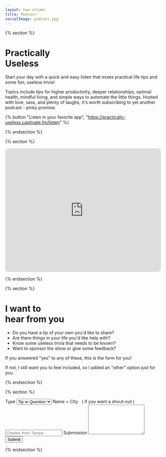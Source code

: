 ```yaml
---
layout: two-column
title: Podcast
socialImage: podcast.jpg
---
```


{% section %}

# Practically <br> Useless

Start your day with a quick and easy listen that mixes practical life tips and some fun, useless trivia!

Topics include tips for higher productivity, deeper relationships, optimal health, mindful living, and simple ways to automate the little things. Hosted with love, sass, and plenty of laughs, it's worth subscribing to yet another podcast - pinky promise.

{% button "Listen in your favorite app", "https://practically-useless.captivate.fm/listen" %}

{% endsection %}

{% section %}

<div style="width: 100%; height: 400px; border-radius: 10px; overflow: hidden;"><iframe style="width: 100%; height: 100%;" frameborder="no" scrolling="no" seamless src="https://player.captivate.fm/show/f368b04e-dde4-47b9-84fc-116c56251601/" title="Podcast player"></iframe></div>

{% endsection %}

{% section %}

# I want to <br> hear from you

- Do you have a tip of your own you'd like to share?
- Are there things in your life you'd like help with?
- Know some useless trivia that needs to be known?
- Want to sponsor the show or give some feedback?

If you answered "yes" to any of these, this is the form for you!

If not, I still want you to feel included, so I added an "other" option just for you.

{% endsection %}

{% section %}

<form class="podcast-form" name="podcast-form" method="POST" netlify>
  <label for="type">Type</label>
  <select name="type" required>
    <option value="topic">Tip or Question</option>
    <option value="trivia">Trivia</option>
    <option value="sponsor">Sponsorship</option>
    <option value="feedback">Feedback</option>
    <option value="other">Other</option>
  </select>
  <label for="name">Name + City &nbsp; ( if you want a shout-out )</label>
  <input name="name" placeholder="Charles from Tampa"></input>
  <label for="message">Submission</label>
  <textarea name="message" rows="6" required></textarea>
  <button type="submit">Submit</button>
</form>

{% endsection %}

